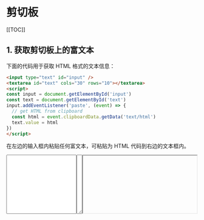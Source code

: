 # 剪切板

[[TOC]]

## 1. 获取剪切板上的富文本

下面的代码用于获取 HTML 格式的文本信息：

```html
<input type="text" id="input" />
<textarea id="text" cols="30" rows="10"></textarea>
<script>
const input = document.getElementById('input')
const text = document.getElementById('text')
input.addEventListener('paste', (event) => {
  // get HTML from clipboard
  const html = event.clipboardData.getData('text/html')
  text.value = html
})
</script>
```

在左边的输入框内粘贴任何富文本，可粘贴为 HTML 代码到右边的文本框内。

<!-- markdownlint-disable MD033 -->

<div style="display: flex; justify-content: space-between;">
  <input type="text" id="input" />
  <textarea id="text" cols="30" rows="10"></textarea>
  <iframe id="iframe"></iframe>
</div>

<script setup lang="ts">
import { onMounted, onUnmounted } from 'vue'

function handlePaste(event: ClipboardEvent) {
  // get HTML from clipboard
  const html = event.clipboardData?.getData('text/html')
  const text = document.getElementById('text')
  text.value = html
  const iframe = document.getElementById('iframe')
  iframe.contentDocument.body.innerHTML = html
}

onMounted(() => {
  const input = document.getElementById('input')
  const text = document.getElementById('text')
  input.addEventListener('paste', handlePaste)
})

onUnmounted(() => {
  const input = document.getElementById('input')
  input.removeEventListener('paste', handlePaste)
})
</script>

